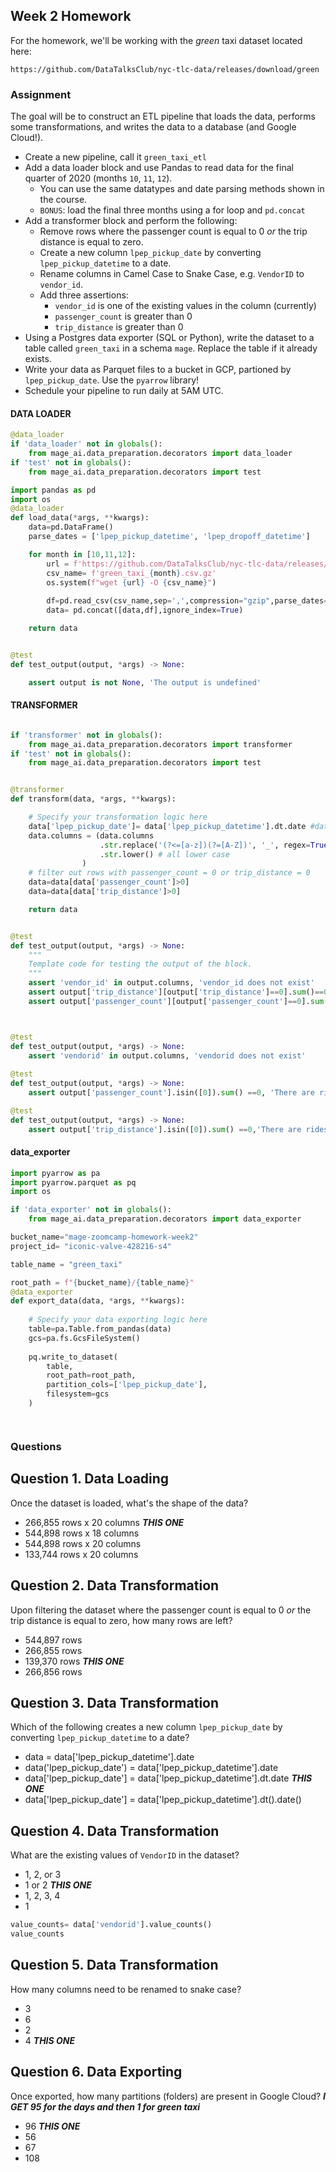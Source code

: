 ## Week 2 Homework

For the homework, we'll be working with the _green_ taxi dataset located here:

`https://github.com/DataTalksClub/nyc-tlc-data/releases/download/green`

### Assignment

The goal will be to construct an ETL pipeline that loads the data, performs some transformations, and writes the data to a database (and Google Cloud!).

- Create a new pipeline, call it `green_taxi_etl`
- Add a data loader block and use Pandas to read data for the final quarter of 2020 (months `10`, `11`, `12`).
  - You can use the same datatypes and date parsing methods shown in the course.
  - `BONUS`: load the final three months using a for loop and `pd.concat`
- Add a transformer block and perform the following:
  - Remove rows where the passenger count is equal to 0 _or_ the trip distance is equal to zero.
  - Create a new column `lpep_pickup_date` by converting `lpep_pickup_datetime` to a date.
  - Rename columns in Camel Case to Snake Case, e.g. `VendorID` to `vendor_id`.
  - Add three assertions:
    - `vendor_id` is one of the existing values in the column (currently)
    - `passenger_count` is greater than 0
    - `trip_distance` is greater than 0
- Using a Postgres data exporter (SQL or Python), write the dataset to a table called `green_taxi` in a schema `mage`. Replace the table if it already exists.
- Write your data as Parquet files to a bucket in GCP, partioned by `lpep_pickup_date`. Use the `pyarrow` library!
- Schedule your pipeline to run daily at 5AM UTC.

#### DATA LOADER 
``` python
@data_loader
if 'data_loader' not in globals():
    from mage_ai.data_preparation.decorators import data_loader
if 'test' not in globals():
    from mage_ai.data_preparation.decorators import test

import pandas as pd
import os 
@data_loader
def load_data(*args, **kwargs):
    data=pd.DataFrame()
    parse_dates = ['lpep_pickup_datetime', 'lpep_dropoff_datetime']

    for month in [10,11,12]:
        url = f'https://github.com/DataTalksClub/nyc-tlc-data/releases/download/green/green_tripdata_2020-{month}.csv.gz'
        csv_name= f'green_taxi_{month}.csv.gz'
        os.system(f"wget {url} -O {csv_name}")
        
        df=pd.read_csv(csv_name,sep=',',compression="gzip",parse_dates=parse_dates)
        data= pd.concat([data,df],ignore_index=True)

    return data


@test
def test_output(output, *args) -> None:

    assert output is not None, 'The output is undefined'

```
#### TRANSFORMER 
```python

if 'transformer' not in globals():
    from mage_ai.data_preparation.decorators import transformer
if 'test' not in globals():
    from mage_ai.data_preparation.decorators import test


@transformer
def transform(data, *args, **kwargs):

    # Specify your transformation logic here
    data['lpep_pickup_date']= data['lpep_pickup_datetime'].dt.date #date column
    data.columns = (data.columns
                    .str.replace('(?<=[a-z])(?=[A-Z])', '_', regex=True) #camel to snake
                    .str.lower() # all lower case
                )
    # filter out rows with passenger_count = 0 or trip_distance = 0
    data=data[data['passenger_count']>0] 
    data=data[data['trip_distance']>0]

    return data


@test
def test_output(output, *args) -> None:
    """
    Template code for testing the output of the block.
    """
    assert 'vendor_id' in output.columns, 'vendor_id does not exist'
    assert output['trip_distance'][output['trip_distance']==0].sum()==0, "there are zeros"
    assert output['passenger_count'][output['passenger_count']==0].sum()==0, "there are zeros"



@test
def test_output(output, *args) -> None:
    assert 'vendorid' in output.columns, 'vendorid does not exist'
    
@test
def test_output(output, *args) -> None:
    assert output['passenger_count'].isin([0]).sum() ==0, 'There are rides with zero passengers'

@test
def test_output(output, *args) -> None:
    assert output['trip_distance'].isin([0]).sum() ==0,'There are rides distance = 0'
```

#### data_exporter
```python
import pyarrow as pa
import pyarrow.parquet as pq
import os

if 'data_exporter' not in globals():
    from mage_ai.data_preparation.decorators import data_exporter

bucket_name="mage-zoomcamp-homework-week2"
project_id= "iconic-valve-428216-s4"

table_name = "green_taxi"

root_path = f"{bucket_name}/{table_name}"
@data_exporter
def export_data(data, *args, **kwargs):
    
    # Specify your data exporting logic here
    table=pa.Table.from_pandas(data)
    gcs=pa.fs.GcsFileSystem()
    
    pq.write_to_dataset(
        table,
        root_path=root_path,
        partition_cols=['lpep_pickup_date'],
        filesystem=gcs
    )




```


### Questions

## Question 1. Data Loading

Once the dataset is loaded, what's the shape of the data?

* 266,855 rows x 20 columns ***THIS ONE***
* 544,898 rows x 18 columns
* 544,898 rows x 20 columns
* 133,744 rows x 20 columns

## Question 2. Data Transformation

Upon filtering the dataset where the passenger count is equal to 0 _or_ the trip distance is equal to zero, how many rows are left?

* 544,897 rows
* 266,855 rows
* 139,370 rows ***THIS ONE***
* 266,856 rows


## Question 3. Data Transformation

Which of the following creates a new column `lpep_pickup_date` by converting `lpep_pickup_datetime` to a date?

* data = data['lpep_pickup_datetime'].date
* data('lpep_pickup_date') = data['lpep_pickup_datetime'].date
* data['lpep_pickup_date'] = data['lpep_pickup_datetime'].dt.date  ***THIS ONE***
* data['lpep_pickup_date'] = data['lpep_pickup_datetime'].dt().date()

## Question 4. Data Transformation

What are the existing values of `VendorID` in the dataset?

* 1, 2, or 3
* 1 or 2   ***THIS ONE***
* 1, 2, 3, 4
* 1

```python 
value_counts= data['vendorid'].value_counts()
value_counts
```

## Question 5. Data Transformation

How many columns need to be renamed to snake case?

* 3
* 6
* 2
* 4  ***THIS ONE***

## Question 6. Data Exporting

Once exported, how many partitions (folders) are present in Google Cloud?  ***I GET 95 for the days and then 1 for green taxi***

* 96 ***THIS ONE***
* 56
* 67
* 108

